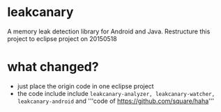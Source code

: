 # leakcanary
A memory leak detection library for Android and Java. Restructure this project to eclipse project on 20150518

# what changed?
* just place the origin code in one eclipse project
* the code include include ```leakcanary-analyzer, leakcanary-watcher, leakcanary-android``` and '''code of https://github.com/square/haha'''
